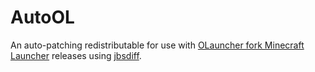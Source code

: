 # AutoOL
An auto-patching redistributable for use with [OLauncher fork Minecraft Launcher](https://github.com/waterdragon78/minecraftlauncher-1.6.93) releases using [jbsdiff](https://github.com/malensek/jbsdiff).
